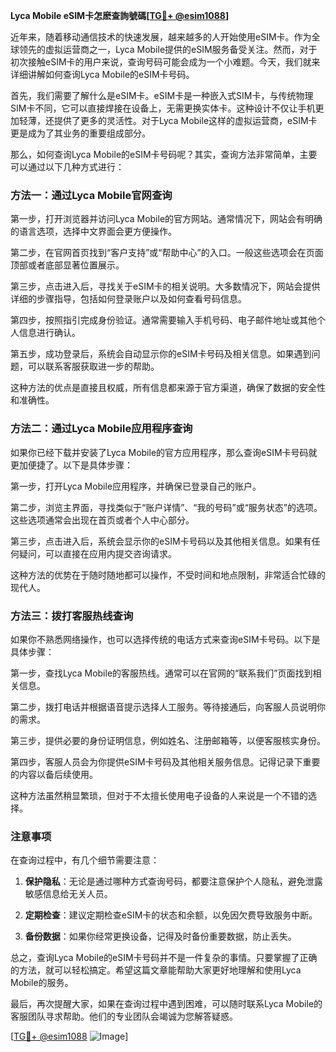 **Lyca Mobile eSIM卡怎麽查詢號碼[[TG💪+ @esim1088](https://t.me/s/esim1088)]**

近年来，随着移动通信技术的快速发展，越来越多的人开始使用eSIM卡。作为全球领先的虚拟运营商之一，Lyca Mobile提供的eSIM服务备受关注。然而，对于初次接触eSIM卡的用户来说，查询号码可能会成为一个小难题。今天，我们就来详细讲解如何查询Lyca Mobile的eSIM卡号码。

首先，我们需要了解什么是eSIM卡。eSIM卡是一种嵌入式SIM卡，与传统物理SIM卡不同，它可以直接焊接在设备上，无需更换实体卡。这种设计不仅让手机更加轻薄，还提供了更多的灵活性。对于Lyca Mobile这样的虚拟运营商，eSIM卡更是成为了其业务的重要组成部分。

那么，如何查询Lyca Mobile的eSIM卡号码呢？其实，查询方法非常简单，主要可以通过以下几种方式进行：

### 方法一：通过Lyca Mobile官网查询

第一步，打开浏览器并访问Lyca Mobile的官方网站。通常情况下，网站会有明确的语言选项，选择中文界面会更方便操作。

第二步，在官网首页找到“客户支持”或“帮助中心”的入口。一般这些选项会在页面顶部或者底部显著位置展示。

第三步，点击进入后，寻找关于eSIM卡的相关说明。大多数情况下，网站会提供详细的步骤指导，包括如何登录账户以及如何查看号码信息。

第四步，按照指引完成身份验证。通常需要输入手机号码、电子邮件地址或其他个人信息进行确认。

第五步，成功登录后，系统会自动显示你的eSIM卡号码及相关信息。如果遇到问题，可以联系客服获取进一步的帮助。

这种方法的优点是直接且权威，所有信息都来源于官方渠道，确保了数据的安全性和准确性。

### 方法二：通过Lyca Mobile应用程序查询

如果你已经下载并安装了Lyca Mobile的官方应用程序，那么查询eSIM卡号码就更加便捷了。以下是具体步骤：

第一步，打开Lyca Mobile应用程序，并确保已登录自己的账户。

第二步，浏览主界面，寻找类似于“账户详情”、“我的号码”或“服务状态”的选项。这些选项通常会出现在首页或者个人中心部分。

第三步，点击进入后，系统会显示你的eSIM卡号码以及其他相关信息。如果有任何疑问，可以直接在应用内提交咨询请求。

这种方法的优势在于随时随地都可以操作，不受时间和地点限制，非常适合忙碌的现代人。

### 方法三：拨打客服热线查询

如果你不熟悉网络操作，也可以选择传统的电话方式来查询eSIM卡号码。以下是具体步骤：

第一步，查找Lyca Mobile的客服热线。通常可以在官网的“联系我们”页面找到相关信息。

第二步，拨打电话并根据语音提示选择人工服务。等待接通后，向客服人员说明你的需求。

第三步，提供必要的身份证明信息，例如姓名、注册邮箱等，以便客服核实身份。

第四步，客服人员会为你提供eSIM卡号码及其他相关服务信息。记得记录下重要的内容以备后续使用。

这种方法虽然稍显繁琐，但对于不太擅长使用电子设备的人来说是一个不错的选择。

### 注意事项

在查询过程中，有几个细节需要注意：

1. **保护隐私**：无论是通过哪种方式查询号码，都要注意保护个人隐私，避免泄露敏感信息给无关人员。
   
2. **定期检查**：建议定期检查eSIM卡的状态和余额，以免因欠费导致服务中断。

3. **备份数据**：如果你经常更换设备，记得及时备份重要数据，防止丢失。

总之，查询Lyca Mobile的eSIM卡号码并不是一件复杂的事情。只要掌握了正确的方法，就可以轻松搞定。希望这篇文章能帮助大家更好地理解和使用Lyca Mobile的服务。

最后，再次提醒大家，如果在查询过程中遇到困难，可以随时联系Lyca Mobile的客服团队寻求帮助。他们的专业团队会竭诚为您解答疑惑。

[[TG💪+ @esim1088](https://t.me/s/esim1088) ![Image](https://i.postimg.cc/4NQfJmqS/Snipaste-2025-05-13-00-14-12.png)]